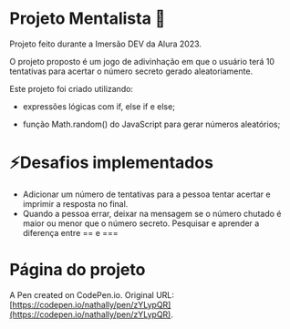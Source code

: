 # Projeto Mentalista :brain:

Projeto feito durante a Imersão DEV da Alura 2023.

O projeto proposto é um jogo de adivinhação em que o usuário terá 10 tentativas para acertar o número secreto gerado aleatoriamente.

Este projeto foi criado utilizando:

- expressões lógicas com if, else if e else;

- função Math.random() do JavaScript para gerar números aleatórios;

# ⚡Desafios implementados

- Adicionar um número de tentativas para a pessoa tentar acertar e imprimir a resposta no final.
- Quando a pessoa errar, deixar na mensagem se o número chutado é maior ou menor que o número secreto.
Pesquisar e aprender a diferença entre == e ===

# Página do projeto

A Pen created on CodePen.io. Original URL: [https://codepen.io/nathally/pen/zYLypQR](https://codepen.io/nathally/pen/zYLypQR).

